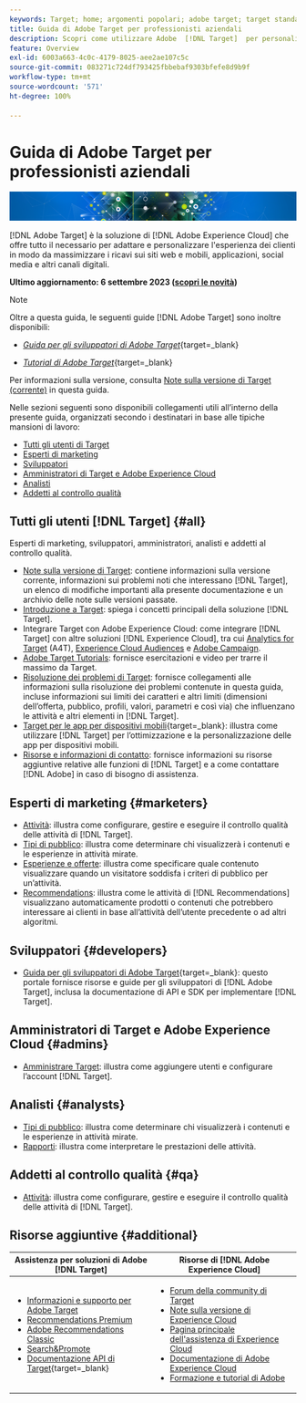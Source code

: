 ```yaml
---
keywords: Target; home; argomenti popolari; adobe target; target standard; target premium; documentazione target; documentazione adobe target
title: Guida di Adobe Target per professionisti aziendali
description: Scopri come utilizzare Adobe  [!DNL Target]  per personalizzare l’esperienza dei clienti al fine di massimizzare i ricavi su siti web e mobili, app e altri canali digitali.
feature: Overview
exl-id: 6003a663-4c0c-4179-8025-aee2ae107c5c
source-git-commit: 083271c724df793425fbbebaf9303bfefe8d9b9f
workflow-type: tm+mt
source-wordcount: '571'
ht-degree: 100%

---
```


# Guida di Adobe Target per professionisti aziendali

![banner](assets/target-home-banner-simple.png)

[!DNL Adobe Target] è la soluzione di [!DNL Adobe Experience Cloud] che offre tutto il necessario per adattare e personalizzare l&#39;esperienza dei clienti in modo da massimizzare i ricavi sui siti web e mobili, applicazioni, social media e altri canali digitali.

**Ultimo aggiornamento: 6 settembre 2023 ([scopri le novità](r-release-notes/doc-change.md))**

>[!NOTE]
>
>Oltre a questa guida, le seguenti guide [!DNL Adobe Target] sono inoltre disponibili:
>
>- [*Guida per gli sviluppatori di Adobe Target*](https://experienceleague.adobe.com/docs/target-dev/developer/overview.html?lang=it){target=_blank}
>
>- [*Tutorial di Adobe Target*](https://experienceleague.adobe.com/docs/target-learn/tutorials/overview.html?lang=it){target=_blank}
>
>Per informazioni sulla versione, consulta [Note sulla versione di Target (corrente)](/help/main/r-release-notes/release-notes.md) in questa guida.

Nelle sezioni seguenti sono disponibili collegamenti utili all’interno della presente guida, organizzati secondo i destinatari in base alle tipiche mansioni di lavoro:

- [Tutti gli utenti di Target](#all)
- [Esperti di marketing](#marketers)
- [Sviluppatori](#developers)
- [Amministratori di Target e Adobe Experience Cloud](#admins)
- [Analisti](#analysts)
- [Addetti al controllo qualità](#qa)

## Tutti gli utenti [!DNL Target] {#all}

Esperti di marketing, sviluppatori, amministratori, analisti e addetti al controllo qualità.

- [Note sulla versione di Target](r-release-notes/release-notes.md): contiene informazioni sulla versione corrente, informazioni sui problemi noti che interessano [!DNL Target], un elenco di modifiche importanti alla presente documentazione e un archivio delle note sulle versioni passate.
- [Introduzione a Target](c-intro/intro.md): spiega i concetti principali della soluzione [!DNL Target].
- Integrare Target con Adobe Experience Cloud: come integrare [!DNL Target] con altre soluzioni [!DNL Experience Cloud], tra cui [Analytics for Target](/help/main/c-integrating-target-with-mac/a4t/a4t.md) (A4T), [Experience Cloud Audiences](/help/main/c-integrating-target-with-mac/mmp.md) e [Adobe Campaign](/help/main/c-integrating-target-with-mac/campaign-and-target.md).
- [Adobe Target Tutorials](https://experienceleague.adobe.com/docs/target-learn/tutorials/overview.html?lang=it): fornisce esercitazioni e video per trarre il massimo da Target.
- [Risoluzione dei problemi di Target](r-troubleshooting-target/troubleshooting-target.md): fornisce collegamenti alle informazioni sulla risoluzione dei problemi contenute in questa guida, incluse informazioni sui limiti dei caratteri e altri limiti (dimensioni dell’offerta, pubblico, profili, valori, parametri e così via) che influenzano le attività e altri elementi in [!DNL Target].
- [Target per le app per dispositivi mobili](https://experienceleague.adobe.com/docs/target-dev/developer/mobile-apps/overview.html?lang=it){target=_blank}: illustra come utilizzare [!DNL Target] per l’ottimizzazione e la personalizzazione delle app per dispositivi mobili.
- [Risorse e informazioni di contatto](cmp-resources-and-contact-information.md): fornisce informazioni su risorse aggiuntive relative alle funzioni di [!DNL Target] e a come contattare [!DNL Adobe] in caso di bisogno di assistenza.

## Esperti di marketing {#marketers}

- [Attività](c-activities/activities.md): illustra come configurare, gestire e eseguire il controllo qualità delle attività di [!DNL Target].
- [Tipi di pubblico](c-target/target.md): illustra come determinare chi visualizzerà i contenuti e le esperienze in attività mirate.
- [Esperienze e offerte](c-experiences/experiences.md): illustra come specificare quale contenuto visualizzare quando un visitatore soddisfa i criteri di pubblico per un’attività.
- [Recommendations](c-recommendations/recommendations.md): illustra come le attività di [!DNL Recommendations] visualizzano automaticamente prodotti o contenuti che potrebbero interessare ai clienti in base all’attività dell’utente precedente o ad altri algoritmi.

## Sviluppatori {#developers}

- [Guida per gli sviluppatori di Adobe Target](https://experienceleague.adobe.com/docs/target-dev/developer/overview.html?lang=it){target=_blank}: questo portale fornisce risorse e guide per gli sviluppatori di [!DNL Adobe Target], inclusa la documentazione di API e SDK per implementare [!DNL Target].

## Amministratori di Target e Adobe Experience Cloud {#admins}

- [Amministrare Target](administrating-target/administrating-target.md): illustra come aggiungere utenti e configurare l’account [!DNL Target].

## Analisti {#analysts}

- [Tipi di pubblico](c-target/target.md): illustra come determinare chi visualizzerà i contenuti e le esperienze in attività mirate.
- [Rapporti](c-reports/reports.md): illustra come interpretare le prestazioni delle attività.

## Addetti al controllo qualità {#qa}

- [Attività](c-activities/activities.md): illustra come configurare, gestire e eseguire il controllo qualità delle attività di [!DNL Target].

## Risorse aggiuntive {#additional}

| Assistenza per soluzioni di Adobe [!DNL Target] | Risorse di [!DNL Adobe Experience Cloud] |
|--- |--- |
| <ul><li>[Informazioni e supporto per Adobe Target](https://helpx.adobe.com/it/support/target.html)</li><li>[Recommendations Premium](c-recommendations/recommendations.md)</li><li>[Adobe Recommendations Classic](/help/main/assets/adobe-recommendations-classic.pdf)</li><li>[Search&amp;Promote](https://experienceleague.adobe.com/docs/search-promote/using/sp-home.html?lang=it)</li><li>[Documentazione API di Target](https://experienceleague.adobe.com/docs/target-dev/developer/api/target-api-overview.html?lang=it){target=_blank}</li></ul> | <ul><li>[Forum della community di Target](https://experienceleaguecommunities.adobe.com/t5/adobe-target/ct-p/adobe-target-community)</li><li>[Note sulla versione di Experience Cloud](https://experienceleague.adobe.com/docs/release-notes/experience-cloud/current.html?lang=it)</li><li>[Pagina principale dell&#39;assistenza di Experience Cloud](https://helpx.adobe.com/it/support/experience-cloud.html)</li><li>[Documentazione di Adobe Experience Cloud](https://experienceleague.adobe.com/docs/experience-cloud/user-guides/home.html?lang=it)</li><li>[Formazione e tutorial di Adobe](https://helpx.adobe.com/it/learning.html?promoid=KAUDK)</li></ul> |  |

